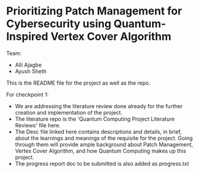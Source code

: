 # Prioritizing Patch Management for Cybersecurity using Quantum-Inspired Vertex Cover Algorithm

Team:
- Alli Ajagbe
- Ayush Sheth

This is the README file for the project as well as the repo.

For checkpoint 1:

- We are addressing the literature review done already for the further creation and implementation of the project.
- The literature repo is the 'Quantum Computing Project Literature Reviews' file here.
- The Desc file linked here contains descriptions and details, in brief, about the learnings and meanings of the requisite for the project. Going through them will provide ample background about Patch Management, Vertex Cover Algorithm, and how Quantum Computing makes up this project.
- The progress report doc to be submitted is also added as progress.txt
